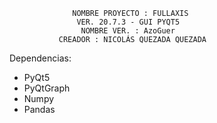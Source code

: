                   NOMBRE PROYECTO : FULLAXIS                   
                   VER. 20.7.3 - GUI PYQT5                     
                    NOMBRE VER. : AzoGuer                      
               CREADOR : NICOLÁS QUEZADA QUEZADA               


Dependencias:

- PyQt5
- PyQtGraph
- Numpy
- Pandas
